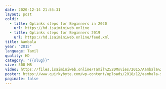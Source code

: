 ```yaml
---
date: 2020-12-14 21:55:31
layout: post
coldi:
  - title: Gplinks steps for Beginners in 2020
    url: https://hd.isaiminiweb.online
  - title: Gplinks steps for Beginners 2019
    url: https://hd.isaiminiweb.online/feed.xml
title: Aambala
year: "2015"
language: Tamil
quality: HD
category: "{{slug}}"
size: 500 MB
video: https://files.isaiminiweb.online/Tamil%2520Movies/2015/Aambala%2520(2015)?rootId=0AHf2pL07ONScUk9PVA
poster: https://www.quirkybyte.com/wp-content/uploads/2018/12/aambala-songs-download.jpg
paginate: false
---
```

